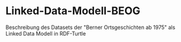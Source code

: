 # Linked-Data-Modell-BEOG
Beschreibung des Datasets der "Berner Ortsgeschichten ab 1975" als Linked Data Modell in RDF-Turtle
